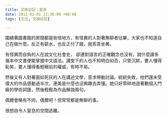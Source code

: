 ```yaml
---
title: 交換日記：窒息
date: 2012-02-01 22:36:00 +08:00
tags: [生活, 交換日記]

---
```


圍繞著圖書館的房間都是些怪地方，有怪異的人對著無聊者佔畢，大家也不知道自己在做什麼，反正有薪水，也反正付了錢，就乖乖坐著。  
  
有怪異而自負的人在說文化社會史， 卻連對語言的正確觀念也沒有，說什麼讀多幾本中文書便能掌握中文語法。講堂下的人也不知明白如否，只管沉默，要人懂得恥笑，要人懂得看輕眼前的權威，有時不易。  
  
然後又有人對著面如死灰的人在講述文學，意求帶動討論。統統失敗，他們還未受偉大的作品感動過半次，連美是什麼也沒興趣去弄懂。她只好零碎地道著數個入門級的學術詞匯，然後輕輕為作品解說兩句。  
  
偶爾會略有不同，偶爾吧！但常常都是無聊的事。  
  
很想自令人窒息的空間逃離。

